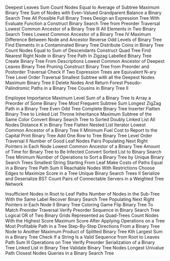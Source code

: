 Deepest Leaves Sum
Count Nodes Equal to Average of Subtree
Maximum Binary Tree
Sum of Nodes with Even-Valued Grandparent
Balance a Binary Search Tree
All Possible Full Binary Trees
Design an Expression Tree With Evaluate Function a
Construct Binary Search Tree from Preorder Traversal
Lowest Common Ancestor of a Binary Tree Ill
All Elements in Two Binary Search Trees
Lowest Common Ancestor of a Binary Tree IV
Maximum Difference Between Node and Ancestor
Reverse Odd Levels of Binary Tree
Find Elements in a Contaminated Binary Tree
Distribute Coins in Binary Tree
Count Nodes Equal to Sum of Descendants
Construct Quad Tree
Find Nearest Right Node in Binary Tree
Path In Zigzag Labelled Binary Tree
Create Binary Tree From Descriptions
Lowest Common Ancestor of Deepest Leaves
Binary Tree Pruning
Construct Binary Tree from Preorder and Postorder
Traversal
Check If Two Expression Trees are Equivalent
N-ary Tree Level Order Traversal
Smallest Subtree with all the Deepest Nodes
Maximum Binary Tree II
Delete Nodes And Return Forest
Pseudo-Palindromic Paths in a Binary Tree
Cousins in Binary Tree II


Employee Importance
Maximum Level Sum of a Binary Tree
Is Array a Preorder of Some Binary Tree
Most Frequent Subtree Sum
Longest ZigZag Path in a Binary Tree
Even Odd Tree
Complete Binary Tree Inserter
Flatten Binary Tree to Linked List
Throne Inheritance
Maximum Subtree of the Same Color
Convert Binary Search Tree to Sorted Doubly Linked List
All Nodes Distance K in Binary Tree
Flatten Nested List Iterator
Lowest Common Ancestor of a Binary Tree II
Minimum Fuel Cost to Report to the Capital
Print Binary Tree
Add One Row to Tree
Binary Tree Level Order Traversal II
Number of Good Leaf Nodes Pairs
Populating Next Right Pointers in Each Node
Lowest Common Ancestor of a Binary Tree
Amount of Time for Binary Tree to Be Infected
Convert Sorted List to Binary Search Tree
Minimum Number of Operations to Sort a Binary Tree by
Unique Binary Search Trees
Smallest String Starting From Leaf
Make Costs of Paths Equal in a Binary Tree
Path Sum II
Reachable Nodes With Restrictions
Choose Edges to Maximize Score in a Tree
Unique Binary Search Trees II
Serialize and Deserialize BST
Count Pairs of Connectable Servers in a Weighted Tree Network

Insufficient Nodes in Root to Leaf Paths
Number of Nodes in the Sub-Tree With the Same Label
Recover Binary Search Tree
Populating Next Right Pointers in Each Node II
Binary Tree Coloring Game
Flip Binary Tree To Match Preorder Traversal
Verify Preorder Sequence in Binary Search Tree
Logical OR of Two Binary Grids Represented as Quad-Trees
Count Nodes With the Highest Score
Maximum Score After Applying Operations on a Tree
Most Profitable Path in a Tree
Step-By-Step Directions From a Binary Tree Node to Another
Maximum Product of Splitted Binary Tree
Kth Largest Sum in a Binary Tree
Check If a String Is a Valid Sequence from Root to Leaves
Path Sum Ill
Operations on Tree
Verify Preorder Serialization of a Binary Tree
Linked List in Binary Tree
Validate Binary Tree Nodes
Longest Univalue Path
Closest Nodes Queries in a Binary Search Tree